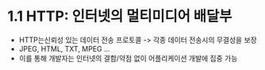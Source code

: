 # 1.1 HTTP: 인터넷의 멀티미디어 배달부

* HTTP는신뢰성 있는 데이터 전송 프로토콜 -> 각종 데이터 전송시의 무결성을 보장
* JPEG, HTML, TXT, MPEG ...
* 이를  통해 개발자는 인터넷의 결함/약점 없이 어플리케이션 개발에 집중 가능

